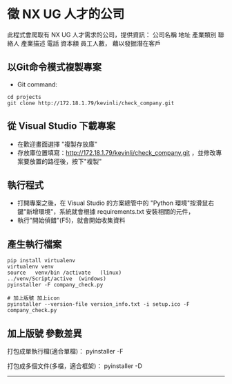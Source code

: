 # 徵 NX UG 人才的公司

此程式會爬取有 NX UG 人才需求的公司，提供資訊：
公司名稱	地址	 產業類別	聯絡人	產業描述	電話	資本額	員工人數，
藉以發掘潛在客戶

## 以Git命令模式複製專案

- Git command:

```
cd projects
git clone http://172.18.1.79/kevinli/check_company.git

```

## 從 Visual Studio 下載專案
- 在歡迎畫面選擇 "複製存放庫"
- 存放庫位置填寫：http://172.18.1.79/kevinli/check_company.git ，並修改專案要放置的路徑後，按下"複製"

## 執行程式
- 打開專案之後，在 Visual Studio 的方案總管中的 "Python 環境"按滑鼠右鍵"新增環境"，系統就會根據 requirements.txt 安裝相關的元件，
- 執行"開始偵錯"(F5)，就會開始收集資料

## 產生執行檔案
```
pip install virtualenv
virtualenv venv
source   venv/bin /activate   (linux)  
../venv/Script/active  (windows)
pyinstaller -F company_check.py

# 加上版號 加上icon 
pyinstaller --version-file version_info.txt -i setup.ico -F company_check.py

```
## 加上版號 參數差異
打包成單執行檔(適合單檔)：
pyinstaller -F <python file>   

打包成多個文件(多檔，適合框架)：
pyinstaller -D <python file>   

***


